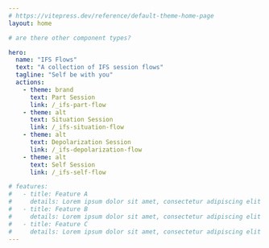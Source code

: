 ```yaml
---
# https://vitepress.dev/reference/default-theme-home-page
layout: home

# are there other component types?

hero:
  name: "IFS Flows"
  text: "A collection of IFS session flows"
  tagline: "Self be with you"
  actions:
    - theme: brand
      text: Part Session
      link: /_ifs-part-flow
    - theme: alt
      text: Situation Session
      link: /_ifs-situation-flow
    - theme: alt
      text: Depolarization Session
      link: /_ifs-depolarization-flow
    - theme: alt
      text: Self Session
      link: /_ifs-self-flow

# features:
#   - title: Feature A
#     details: Lorem ipsum dolor sit amet, consectetur adipiscing elit
#   - title: Feature B
#     details: Lorem ipsum dolor sit amet, consectetur adipiscing elit
#   - title: Feature C
#     details: Lorem ipsum dolor sit amet, consectetur adipiscing elit
---
```


